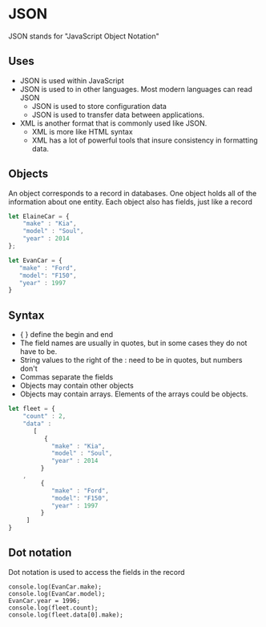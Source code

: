 # JSON

JSON stands for "JavaScript Object Notation"

## Uses

* JSON is used within JavaScript
* JSON is used to in other languages.  Most modern languages can read JSON
  * JSON is used to store configuration data
  * JSON is used to transfer data between applications.
* XML is another format that is commonly used like JSON.
  * XML is more like HTML syntax
  * XML has a lot of powerful tools that insure consistency in formatting data.

## Objects

An object corresponds to a record in databases.  One object holds all of the information about one entity.  Each object also has fields, just like a record

```javascript
let ElaineCar = {
    "make" : "Kia",
    "model" : "Soul",
    "year" : 2014
};

let EvanCar = {
   "make" : "Ford",
   "model": "F150",
   "year" : 1997
}
```
## Syntax

* { } define the begin and end
* The field names are usually in quotes, but in some cases they do not have to be.
* String values to the right of the : need to be in quotes, but numbers don't
* Commas separate the fields
* Objects may contain other objects
* Objects may contain arrays.  Elements of the arrays could be objects.

```javascript
let fleet = { 
    "count" : 2,
    "data" :
       [
          {
            "make" : "Kia",
            "model" : "Soul",
            "year" : 2014
         }
    ,
         {
            "make" : "Ford",
            "model": "F150",
            "year" : 1997
         }
     ]
}
```

## Dot notation

Dot notation is used to access the fields in the record

    console.log(EvanCar.make);
    console.log(EvanCar.model);
    EvanCar.year = 1996;
    console.log(fleet.count);
    console.log(fleet.data[0].make);